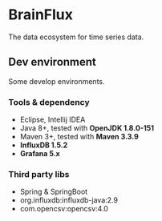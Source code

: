 # BrainFlux

The data ecosystem for time series data.

## Dev environment

Some develop environments.

### Tools & dependency

- Eclipse, Intellij IDEA
- Java 8+, tested with **OpenJDK 1.8.0-151**
- Maven 3+, tested with **Maven 3.3.9**
- **InfluxDB 1.5.2**
- **Grafana 5.x**

### Third party libs

- Spring & SpringBoot
- org.influxdb:influxdb-java:2.9
- com.opencsv:opencsv:4.0
